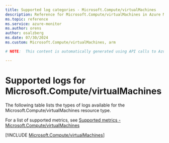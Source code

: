 ```yaml
---
title: Supported log categories - Microsoft.Compute/virtualMachines
description: Reference for Microsoft.Compute/virtualMachines in Azure Monitor Logs.
ms.topic: reference
ms.service: azure-monitor
ms.author: orens
author: osalzberg
ms.date: 07/30/2024
ms.custom: Microsoft.Compute/virtualMachines, arm

# NOTE:  This content is automatically generated using API calls to Azure. Any edits made on these files will be overwritten in the next run of the script. 

---
```





# Supported logs for Microsoft.Compute/virtualMachines  
The following table lists the types of logs available for the Microsoft.Compute/virtualMachines resource type.
  
  
  
For a list of supported metrics, see [Supported metrics - Microsoft.Compute/virtualMachines](../supported-metrics/microsoft-compute-virtualmachines-metrics.md)  
  

  
[!INCLUDE [Microsoft.Compute/virtualMachines](./includes/microsoft-compute-virtualmachines-logs-include.md)]  
  

